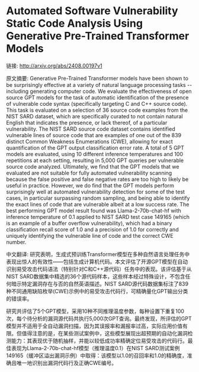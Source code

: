 # Automated Software Vulnerability Static Code Analysis Using Generative Pre-Trained Transformer Models

链接: http://arxiv.org/abs/2408.00197v1

原文摘要:
Generative Pre-Trained Transformer models have been shown to be surprisingly
effective at a variety of natural language processing tasks -- including
generating computer code. We evaluate the effectiveness of open source GPT
models for the task of automatic identification of the presence of vulnerable
code syntax (specifically targeting C and C++ source code). This task is
evaluated on a selection of 36 source code examples from the NIST SARD dataset,
which are specifically curated to not contain natural English that indicates
the presence, or lack thereof, of a particular vulnerability. The NIST SARD
source code dataset contains identified vulnerable lines of source code that
are examples of one out of the 839 distinct Common Weakness Enumerations (CWE),
allowing for exact quantification of the GPT output classification error rate.
A total of 5 GPT models are evaluated, using 10 different inference
temperatures and 100 repetitions at each setting, resulting in 5,000 GPT
queries per vulnerable source code analyzed. Ultimately, we find that the GPT
models that we evaluated are not suitable for fully automated vulnerability
scanning because the false positive and false negative rates are too high to
likely be useful in practice. However, we do find that the GPT models perform
surprisingly well at automated vulnerability detection for some of the test
cases, in particular surpassing random sampling, and being able to identify the
exact lines of code that are vulnerable albeit at a low success rate. The best
performing GPT model result found was Llama-2-70b-chat-hf with inference
temperature of 0.1 applied to NIST SARD test case 149165 (which is an example
of a buffer overflow vulnerability), which had a binary classification recall
score of 1.0 and a precision of 1.0 for correctly and uniquely identifying the
vulnerable line of code and the correct CWE number.

中文翻译:
研究表明，生成式预训练Transformer模型在多种自然语言处理任务中表现出惊人的有效性——包括生成计算机代码。本文评估了开源GPT模型在自动识别易受攻击代码语法（特别针对C和C++源代码）任务中的表现。该评估基于从NIST SARD数据集中精选的36个源代码样本，这些样本经过特殊设计，不包含任何暗示特定漏洞存在与否的自然英语描述。NIST SARD源代码数据集标注了839种不同通用缺陷枚举(CWE)示例中的易受攻击代码行，可精确量化GPT输出分类的错误率。

研究共评估了5个GPT模型，采用10种不同推理温度参数，每种设置下重复100次，每个待分析的漏洞源代码共执行5,000次GPT查询。最终发现，所评估的GPT模型并不适用于全自动漏洞扫描，因为其误报率和漏报率过高，实际应用价值有限。但值得注意的是，在某些测试案例中，这些模型展现出超预期的自动化漏洞检测能力：其表现优于随机抽样，并能以较低成功率精确定位易受攻击的代码行。最佳表现为Llama-2-70b-chat-hf模型（推理温度0.1）在NIST SARD测试案例149165（缓冲区溢出漏洞示例）中取得：该模型以1.0的召回率和1.0的精确度，准确且唯一地识别出漏洞代码行及正确CWE编号。
